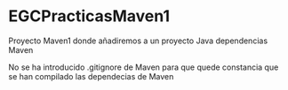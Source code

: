 # EGCPracticasMaven1
Proyecto Maven1 donde añadiremos a un proyecto Java dependencias Maven

No se ha introducido .gitignore de Maven para que quede constancia que se han compilado las dependecias de Maven
